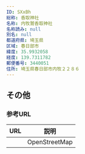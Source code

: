 ```yaml
---
ID: SXxBh
総称: 香取神社
名称: 内牧鷲香取神社
名称読み: null
別名: null
都道府県: 埼玉県
区域: 春日部市
緯度: 35.9932058
経度: 139.7311782
郵便番号: 3440051
住所: 埼玉県春日部市内牧２２８６
---
```


## その他

### 参考URL

| URL | 説明          |
| --- | ------------- |
|     | OpenStreetMap |

